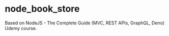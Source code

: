 # node_book_store
Based on NodeJS - The Complete Guide (MVC, REST APIs, GraphQL, Deno) Udemy course. 
